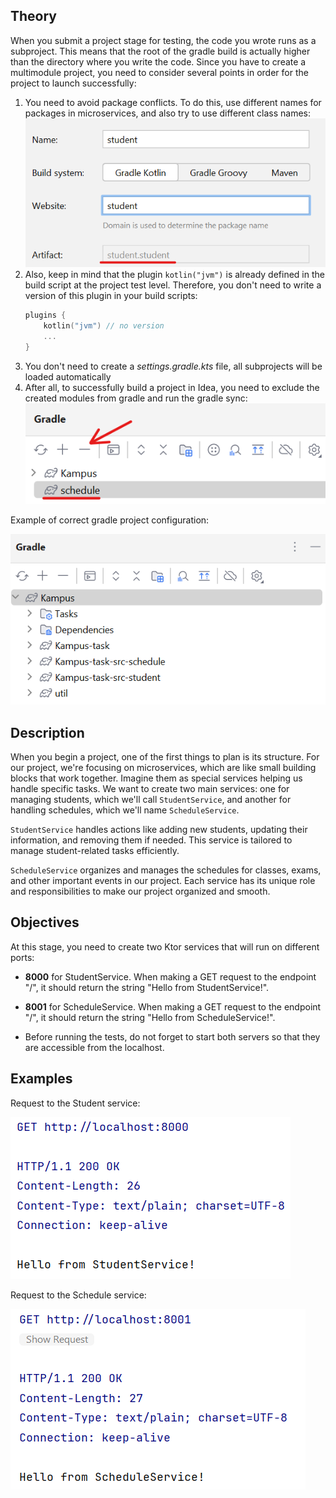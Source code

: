## Theory

When you submit a project stage for testing, the code you wrote runs as a subproject. This means that the root of the
gradle build is actually higher than the directory where you write the code. Since you have to create a multimodule
project, you need to consider several points in order for the project to launch successfully:

1. You need to avoid package conflicts. To do this, use different names for packages in microservices, and also try to
   use different class names:
   ![package](assets/package.png)
2. Also, keep in mind that the plugin `kotlin("jvm")` is already defined in the build script at the project test level.
   Therefore, you don't need to write a version of this plugin in your build scripts:
    ```kotlin
    plugins {
        kotlin("jvm") // no version
        ...
    }
    ```
3. You don't need to create a _settings.gradle.kts_ file, all subprojects will be loaded automatically
4. After all, to successfully build a project in Idea, you need to exclude the created modules from gradle and run the gradle sync:
   ![exclude](assets/exclude.png)

Example of correct gradle project configuration:

![gradle](assets/gradle.png)

## Description

When you begin a project, one of the first things to plan is its structure. For our project, we're focusing on
microservices, which are like small building blocks that work together. Imagine them as special services helping us
handle specific tasks. We want to create two main services: one for managing students, which we'll
call `StudentService`,
and another for handling schedules, which we'll name `ScheduleService`.

`StudentService` handles actions like adding new students, updating their information, and removing them if needed. This
service is tailored to manage student-related tasks efficiently.

`ScheduleService` organizes and manages the schedules for classes, exams, and other important events in our project.
Each service has its unique role and responsibilities to make our project organized and smooth.

## Objectives

At this stage, you need to create two Ktor services that will run on different ports:

- **8000** for StudentService. When making a GET request to the endpoint "/", it should return the string "Hello from
  StudentService!".
- **8001** for ScheduleService. When making a GET request to the endpoint "/", it should return the string "Hello from
  ScheduleService!".

- Before running the tests, do not forget to start both servers so that they are accessible from the localhost.

## Examples

Request to the Student service:

![package](assets/student.png)

Request to the Schedule service:

![package](assets/schedule.png)
